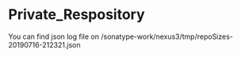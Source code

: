 # Private_Respository

You can find json log file on /sonatype-work/nexus3/tmp/repoSizes-20190716-212321.json
